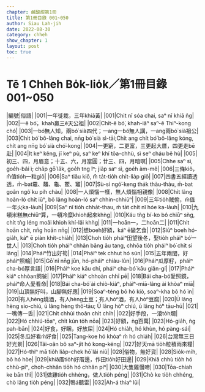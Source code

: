 ```yaml
---
chapter: 鹹酸甜第1冊
title: 第1冊目錄 001~050
author: Siau Lah-jih
date: 2022-08-30
category: chheh
show_chapter: 1
layout: post
toc: true
---
```


# Tē 1 Chheh Bo̍k-lio̍k／第1冊目錄 001~050



|編號|俗語|
|001|一年徙栽，三年khiā黃|
|001|Chi̍t nî sóa chai, saⁿ nî khiā n̂g|
|002|一ê bó͘，khah贏三ê天公祖|
|002|Chi̍t-ê bó͘, khah-iâⁿ saⁿ-ê Thiⁿ-kong chó͘|
|003|一bó͘無人知，兩bó͘ sià四代；一ang一bó͘無人講，一ang兩bó͘ sià祖公|
|003|Chi̍t bó͘ bô-lâng chai, nn̄g bó͘ sià sì-tāi;Chi̍t ang chi̍t bó͘ bô-lâng kóng, chi̍t ang nn̄g bó͘ sià chó͘-kong|
|004|一更窮，二更富，三更起大厝，四更走bē赴|
|004|It keⁿ kêng, jī keⁿ pù, saⁿ keⁿ khí tōa-chhù, sì seⁿ cháu bē hù|
|005|初三、四，月眉意；十五、六，月當圓；廿三、四，月暗暝|
|005|Chhe saⁿ sì, goe̍h-bâi ì; cha̍p gō͘ la̍k, goe̍h tng îⁿ; jia̍p saⁿ sì, goe̍h àm-mê|
|006|三條kiô，m̄值tio̍h一粒giô|
|006|Saⁿ tiâu kiô, m̄ ta̍t-tio̍h chi̍t-lia̍p giô|
|007|四書五經讀透透，m̄-bat黿、鼇、龜、鱉、竈|
|007|Sù-si ngó͘-keng tha̍k thàu-thàu, m̄-bat goân ngô͘ ku pih chàu|
|008|一人煩惱一樣，無人煩惱相親像|
|008|Chi̍t lâng hoân-ló chi̍t iūⁿ, bô lâng hoân-ló saⁿ chhin-chhiūⁿ|
|009|三年tio̍h賊偷，m̄值一年火ka-la̍uh|
|009|Saⁿ nî tio̍h chha̍t-thau, m̄ ta̍t chi̍t nî hóe ka-la̍uh|
|010|九頓米糕無chiūⁿ算，一頓冷糜khioh起來khǹg|
|010|Káu tǹg bí-ko bô chiūⁿ sǹg, chi̍t tǹg léng moâi khioh khí-lâi khǹg|
|011|一hoān一，二hoān二|
|011|Chi̍t hoān chi̍t, nn̄g hoān nn̄g|
|012|想boeh好額，káⁿ ē變乞食|
|012|Siūⁿ boeh hó-gia̍h, káⁿ ē piàn khit-chia̍h|
|013|Choh tio̍h pháiⁿ田望後冬，娶tio̍h pháiⁿ bó͘一世人|
|013|Choh tio̍h pháiⁿ chhân bāng āu tang, chhōa tio̍h pháiⁿ bó͘ chi̍t sì lâng|
|014|Pháiⁿ竹出好筍|
|014|Pháiⁿ tek chhut hó sún|
|015|五年兩閏，好pháiⁿ照輪|
|015|Gō͘ nî nn̄g jūn, hó-pháiⁿ chiàu-lûn|
|016|Pháiⁿ瓜厚籽，pháiⁿ cha-bó͘厚言語|
|016|Pháiⁿ koe kāu chí, pháiⁿ cha-bó͘ kāu giân-gí|
|017|Pháiⁿ kiáⁿ chhòan飼爸|
|017|Pháiⁿ kiáⁿ chhoàn chhī pē|
|018|Bái cha-bó͘愛照鏡，pháiⁿ命人愛看命|
|018|Bái cha-bó͘ ài chiò-kiàⁿ, pháiⁿ-miā-lâng ài khòaⁿ miā|
|019|山頂無好叫，山腳無好應|
|019|Soaⁿ-téng bô hó kiò, soaⁿ-kha bô hó ìn|
|020|有人hèng燒酒，有人hèng土豆；有人hòⁿ酒，有人hòⁿ豆腐|
|020|Ū lâng hèng sio-chiú, ū lâng hèng thô͘-tāu; Ū lâng hò͘ⁿ chiú, ū lâng hò͘ⁿ tāu-hū|
|021|一嘴傳一舌|
|021|Chi̍t chhùi thoân chi̍t chi̍h|
|022|好手段，一滾to̍h爛|
|022|Hó chhiú-tōaⁿ, chi̍t kún to̍h nōa|
|023|好額，ǹg百萬|
|023|Hó-gia̍h, ǹg pah-bān|
|024|好食，好睏，好放屎|
|024|Hó chia̍h, hó khùn, hó pàng-sái|
|025|冬瓜好看m̄好食|
|025|Tang-koe hó khòaⁿ m̄ hó chia̍h|
|026|台灣無三日好光景|
|026|Tâi-oân bô saⁿ-ji̍t hó kong-kéng|
|027|好天mā tio̍h粒積雨來糧|
|027|Hó-thiⁿ mā tio̍h lia̍p-chek hō͘ lâi niû|
|028|俗物，無好貨|
|028|Sio̍k-mi̍h, bô hó hòe|
|029|khiā厝tio̍h好厝邊，作田tio̍h好田邊|
|029|Khiā chhù tio̍h hó chhù-piⁿ, choh-chhân tio̍h hó chhân piⁿ|
|030|大隻雞慢啼|
|030|Tōa-chiah ke bān thî|
|031|做雞tio̍h chhéng，做人tio̍h péng|
|031|Chò ke tio̍h chhéng, chò lâng tio̍h péng|
|032|鴨á聽雷|
|032|Ah-á thiaⁿ lûi|
